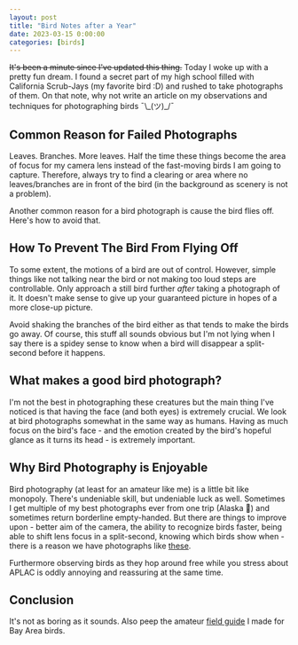 ```yaml
---
layout: post
title: "Bird Notes after a Year"
date: 2023-03-15 0:00:00
categories: [birds]
---
```


<script src="https://cdn.mathjax.org/mathjax/latest/MathJax.js?config=TeX-AMS-MML_HTMLorMML" type="text/javascript"></script>

~~It's been a minute since I've updated this thing.~~ Today I woke up with a pretty fun dream. I found a secret part of my high school filled with California Scrub-Jays (my favorite bird :D) and rushed to take photographs of them. On that note, why not write an article on my observations and techniques for photographing birds ¯\\\_(ツ)\_/¯

## Common Reason for Failed Photographs

Leaves. Branches. More leaves. Half the time these things become the area of focus for my camera lens instead of the fast-moving birds I am going to capture. Therefore, always try to find a clearing or area where no leaves/branches are in front of the bird (in the background as scenery is not a problem).

Another common reason for a bird photograph is cause the bird flies off. Here's how to avoid that.

## How To Prevent The Bird From Flying Off

To some extent, the motions of a bird are out of control. However, simple things like not talking near the bird or not making too loud steps are controllable. Only approach a still bird further _after_ taking a photograph of it. It doesn't make sense to give up your guaranteed picture in hopes of a more close-up picture.

Avoid shaking the branches of the bird either as that tends to make the birds go away. Of course, this stuff all sounds obvious but I'm not lying when I say there is a spidey sense to know when a bird will disappear a split-second before it happens.

## What makes a good bird photograph?

I'm not the best in photographing these creatures but the main thing I've noticed is that having the face (and both eyes) is extremely crucial. We look at bird photographs somewhat in the same way as humans. Having as much focus on the bird's face - and the emotion created by the bird's hopeful glance as it turns its head - is extremely important.

## Why Bird Photography is Enjoyable

Bird photography (at least for an amateur like me) is a little bit like monopoly. There's undeniable skill, but undeniable luck as well. Sometimes I get multiple of my best photographs ever from one trip (Alaska 👀) and sometimes return borderline empty-handed. But there are things to improve upon - better aim of the camera, the ability to recognize birds faster, being able to shift lens focus in a split-second, knowing which birds show when - there is a reason we have photographs like [these](https://images.theoutdoorwire.com/2019/12/04/45d848cc-63f8-43ae-8692-f47e960cfc54_600x476.jpg).

Furthermore observing birds as they hop around free while you stress about APLAC is oddly annoying and reassuring at the same time.

## Conclusion

It's not as boring as it sounds. Also peep the amateur [field guide](/notes/bay-area-birds-field-guide.pdf) I made for Bay Area birds.
